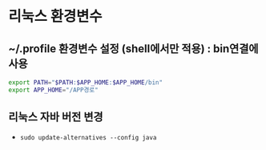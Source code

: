 # 리눅스 환경변수

## ~/.profile 환경변수 설정 (shell에서만 적용) : bin연결에 사용

  ```sh
  export PATH="$PATH:$APP_HOME:$APP_HOME/bin"
  export APP_HOME="/APP경로"
  ```

## 리눅스 자바 버전 변경

- `sudo update-alternatives --config java`